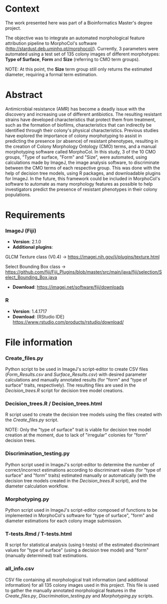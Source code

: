 # Context
The work presented here was part of a Bioinformatics Master's degree project.

The objective was to integrate an automated morphological feature attribution pipeline to MorphoCol's software (http://stardust.deb.uminho.pt/morphocol/).
Currently, 3 parameters were automated using a test set of 135 colony images of different morphotypes: **Type of Surface**, **Form** and **Size** (referring to CMO term groups).

NOTE: At this point, the **Size** term group still only returns the estimated diameter, requiring a formal term estimation.

# Abstract
Antimicrobial resistance (AMR) has become a deadly issue with the discovery and increasing use of different antibiotics. The resulting resistant strains have developed characteristics that protect them from treatment, such as the formation of biofilms, characteristics that can indirectly be identified through their colony's physical characteristics. Previous studies have explored the importance of colony morphotyping to assist in predicting the presence (or absence) of resistant phenotypes, resulting in the creation of Colony Morphology Ontology (CMO) terms, and a manual morphotyping software called MorphoCol. In this study, 3 of the 10 CMO groups, "Type of surface, "Form" and "Size", were automated, using calculations made by ImageJ, the image analysis software, to discriminate between the CMO terms of each respective group. This was done with the help of decision tree models, using R packages, and downloadable plugins for ImageJ. In the future, this framework could be included in MorphoCol's software to automate as many morphology features as possible to help investigators predict the presence of resistant phenotypes in their colony populations.


# Requirements
### ImageJ (Fiji)
- **Version**: 2.1.0
- **Additional plugins**:

GLCM Texture class (V0.4) -> https://imagej.nih.gov/ij/plugins/texture.html

Select Bounding Box class -> https://github.com/fiji/Fiji_Plugins/blob/master/src/main/java/fiji/selection/Select_Bounding_Box.java

- **Download**: https://imagej.net/software/fiji/downloads

### R
- **Version**: 1.4.1717
- **Download**: (RStudio IDE) https://www.rstudio.com/products/rstudio/download/

# File information
### Create_files.py
Python script to be used in ImageJ's script-editor to create CSV files (*Form_Results.csv* and *Surface_Results.csv*) with desired parameter calculations and manually annotated results (for "form" and "type of surface" traits, respectively). The resulting files are used in the *Decision_trees.R* script for decision tree model creations.

### Decision_trees.R / Decision_trees.html
R script used to create the decision tree models using the files created with the *Create_files.py* script.

NOTE: Only the "type of surface" trait is viable for decision tree model creation at the moment, due to lack of "irregular" colonies for "form" decision trees.

### Discrimination_testing.py
Python script used in ImageJ's script-editor to determine the number of correct/incorrect estimations according to discriminant values (for "type of surface" and "form" traits) estimated manually or automatically (with the decision tree models created in the *Decision_trees.R* script), and the diameter calculation workflow.

### Morphotyping.py
Python script used in ImageJ's script-editor composed of functions to be implemented in MorphoCol's software for "type of surface", "form" and diameter estimations for each colony image submission.

### T-tests.Rmd / T-tests.html
R script for statistical analysis (using t-tests) of the estimated discriminant values for "type of surface" (using a decision tree model) and "form" (manually determined) trait estimations.

### all_info.csv
CSV file containing all morphological trait information (and additional information) for all 135 colony images used in this project. This file is used to gather the manually annotated morphological features in the *Create_files.py*, *Discrimination_testing.py* and *Morphotyping.py* scripts.
